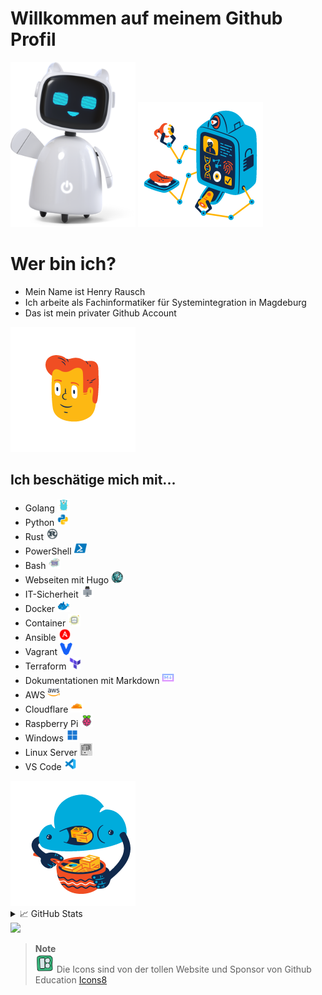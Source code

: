 # Willkommen auf meinem Github Profil 
<img src="./media\business-3d-happy-robot-assistant-waving-hello.png" width="200" />
<img src="./media/flame-sign-in.gif" width="200" />


# Wer bin ich?
- Mein Name ist Henry Rausch
- Ich arbeite als Fachinformatiker für Systemintegration in Magdeburg
- Das ist mein privater Github Account

<img src="./media/flame-no-connection.gif" height="200" />

## Ich beschätige mich mit...
- Golang <img src="./media/icons8-golang.svg" width="20" />
- Python <img src="./media/icons8-python.gif" width="20" />
- Rust <img src="./media/icons8-rust-programming-language.svg" width="20" />
- PowerShell <img src="./media/icons8-powershell.svg" width="20" />
- Bash <img src="./media/icons8-konsole.svg" width="20" />
- Webseiten mit Hugo <img src="./media/icons8-internet.svg" width="20" />
- IT-Sicherheit <img src="./media/icons8-hacker.svg" width="20" />
- Docker <img src="./media/icons8-docker.svg" width="20" />
- Container <img src="./media/icons8-cloud.svg" width="20" />
- Ansible <img src="./media/icons8-ansible.svg" width="20" />
- Vagrant <img src="./media/icons8-vagrant.svg" width="20" />
- Terraform <img src="./media/icons8-terraform.svg" width="20" />
- Dokumentationen mit Markdown <img src="./media/icons8-markdown.svg" width="20" />
- AWS <img src="./media/icons8-amazon-web-services.svg" width="20" />
- Cloudflare <img src="./media/icons8-cloudflare.svg" width="20" />
- Raspberry Pi <img src="./media/icons8-raspberry-pi.svg" width="20" />
- Windows <img src="./media/icons8-windows-11.svg" width="20" />
- Linux Server <img src="./media/server-gruppe.svg" width="20" />
- VS Code <img src="./media/icons8-visual-studio-code-2019.svg" width="20" />

<img src="./media/flame-uploading.gif" height="200" />

<details>
<summary>&#x1f4c8; GitHub Stats</summary>

![DNS-HRA code::stats stats](https://codestats-readme.avior.me/api?username=DNS-HRA&theme=nightowl)
</br>
![My GitHub Stats](https://github-readme-stats.vercel.app/api/?username=DNS-HRA&count_private=true&theme=tokyonight&showicons=true)
</br>
![My GitHub Language Stats](https://github-readme-stats.vercel.app/api/top-langs/?username=DNS-HRA&langs_count=5&theme=tokyonight)
</br>
![](https://github-readme-streak-stats.herokuapp.com/?user=DNS-HRA&theme=tokyonight&hide_border=false&title_color=ffffff&text_color=c9cacc&icon_color=2bbc8a&bg_color=1d1f21&)
</details>

<img src="https://quotes-github-readme.vercel.app/api?type=horizontal&theme=tokyonight" width="512px"/>

> __Note__  
<img src="./media/icons8-icons8.svg" width="30"><a href="https://icons8.de/icons"></a></img>
Die Icons sind von der tollen Website und Sponsor von Github Education [Icons8](https://icons8.com)
